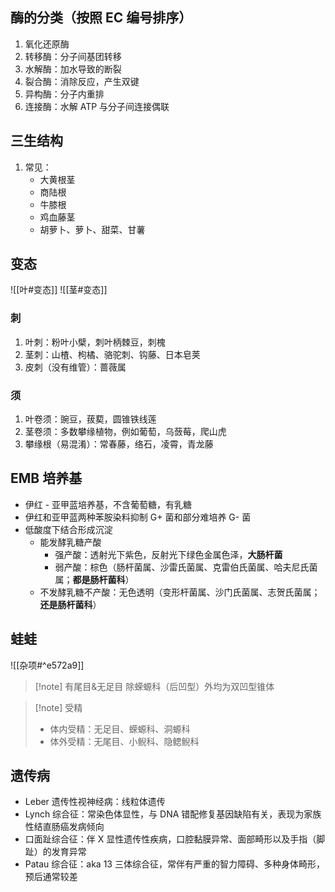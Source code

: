 ## 酶的分类（按照 EC 编号排序）
1. 氧化还原酶
2. 转移酶：分子间基团转移
3. 水解酶：加水导致的断裂
4. 裂合酶：消除反应，产生双键
5. 异构酶：分子内重排
6. 连接酶：水解 ATP 与分子间连接偶联
## 三生结构
1. 常见：
	- 大黄根茎
	- 商陆根
	- 牛膝根
	- 鸡血藤茎
	- 胡萝卜、萝卜、甜菜、甘薯
## 变态

![[叶#变态]] ![[茎#变态]]

### 刺
1. 叶刺：粉叶小檗，刺叶柄棘豆，刺槐
2. 茎刺：山楂、枸橘、骆驼刺、钩藤、日本皂荚
3. 皮刺（没有维管）：蔷薇属
### 须
1. 叶卷须：豌豆，菝葜，圆锥铁线莲
2. 茎卷须：多数攀缘植物，例如葡萄，乌蔹莓，爬山虎
3. 攀缘根（易混淆）：常春藤，络石，凌霄，青龙藤
## EMB 培养基
- 伊红 - 亚甲蓝培养基，不含葡萄糖，有乳糖
- 伊红和亚甲蓝两种苯胺染料抑制 G+ 菌和部分难培养 G- 菌
- 低酸度下结合形成沉淀
	- 能发酵乳糖产酸
		- 强产酸：透射光下紫色，反射光下绿色金属色泽，**大肠杆菌**
		- 弱产酸：棕色（肠杆菌属、沙雷氏菌属、克雷伯氏菌属、哈夫尼氏菌属；**都是肠杆菌科**）
	- 不发酵乳糖不产酸：无色透明（变形杆菌属、沙门氏菌属、志贺氏菌属；**还是肠杆菌科**）
## 蛙蛙

![[杂项#^e572a9]]

> [!note] 有尾目&无足目
> 除蝾螈科（后凹型）外均为双凹型锥体

> [!note] 受精
> - 体内受精：无足目、蝾螈科、洞螈科
> - 体外受精：无尾目、小鲵科、隐鳃鲵科

## 遗传病
- Leber 遗传性视神经病：线粒体遗传
- Lynch 综合征：常染色体显性，与 DNA 错配修复基因缺陷有关，表现为家族性结直肠癌发病倾向
- 口面趾综合征：伴 X 显性遗传性疾病，口腔黏膜异常、面部畸形以及手指（脚趾）的发育异常
- Patau 综合征：aka 13 三体综合征，常伴有严重的智力障碍、多种身体畸形，预后通常较差
	